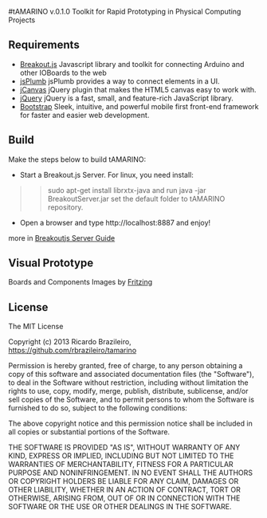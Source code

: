 #tAMARINO v.0.1.0
Toolkit for Rapid Prototyping in Physical Computing Projects

## Requirements
* [Breakout.js](https://github.com/soundanalogous/Breakout)
	Javascript library and toolkit for connecting Arduino and other IOBoards to the web
* [jsPlumb](http://jsplumb.org)
	jsPlumb provides a way to connect elements in a UI.
* [jCanvas](http://jsplumb.org)
	 jQuery plugin that makes the HTML5 canvas easy to work with.
* [jQuery](http://jquery.com)
	 jQuery is a fast, small, and feature-rich JavaScript library.
* [Bootstrap](http://getbootstrap.com)
	 Sleek, intuitive, and powerful mobile first front-end framework for faster and easier web development.


## Build

Make the steps below to build tAMARINO:

* Start a Breakout.js Server. For linux, you need install:
>> sudo apt-get install librxtx-java
and run
>> java -jar BreakoutServer.jar
>> set the default folder to tAMARINO repository.

* Open a browser and type http://localhost:8887 and enjoy!

more in [Breakoutjs Server Guide](http://breakoutjs.com/guides/using-breakout-server/)


## Visual Prototype
Boards and Components Images by [Fritzing](http://fritzing.org)

## License

The MIT License

Copyright (c) 2013 Ricardo Brazileiro, https://github.com/rbrazileiro/tamarino

Permission is hereby granted, free of charge, to any person obtaining a copy of this software and associated documentation files (the "Software"), to deal in the Software without restriction, including without limitation the rights to use, copy, modify, merge, publish, distribute, sublicense, and/or sell
copies of the Software, and to permit persons to whom the Software is furnished to do so, subject to the following conditions:

The above copyright notice and this permission notice shall be included in all copies or substantial portions of the Software.

THE SOFTWARE IS PROVIDED "AS IS", WITHOUT WARRANTY OF ANY KIND, EXPRESS OR IMPLIED, INCLUDING BUT NOT LIMITED TO THE WARRANTIES OF MERCHANTABILITY, FITNESS FOR A PARTICULAR PURPOSE AND NONINFRINGEMENT. IN NO EVENT SHALL THE AUTHORS OR COPYRIGHT HOLDERS BE LIABLE FOR ANY CLAIM, DAMAGES OR OTHER LIABILITY, WHETHER IN AN ACTION OF CONTRACT, TORT OR OTHERWISE, ARISING FROM, OUT OF OR IN CONNECTION WITH THE SOFTWARE OR THE USE OR OTHER DEALINGS IN THE SOFTWARE.


